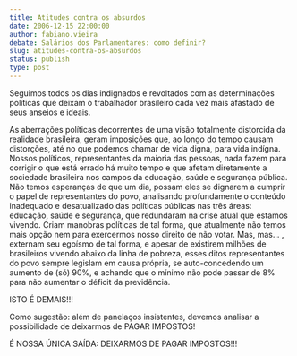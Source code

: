 ```yaml
---
title: Atitudes contra os absurdos
date: 2006-12-15 22:00:00
author: fabiano.vieira
debate: Salários dos Parlamentares: como definir?
slug: atitudes-contra-os-absurdos
status: publish 
type: post
---
```


Seguimos todos os dias indignados e revoltados com as determinações políticas que deixam o trabalhador brasileiro cada vez mais afastado de seus anseios e ideais.   

As aberrações políticas decorrentes de uma visão totalmente distorcida da realidade brasileira, geram imposições que, ao longo do tempo causam distorções, até no que podemos chamar de vida digna, para vida indígna. Nossos políticos, representantes da maioria das pessoas, nada fazem para corrigir o que está errado há muito tempo e que afetam diretamente a sociedade brasileira nos campos da educação, saúde e segurança pública. Não temos esperanças de que um dia, possam eles se dignarem a cumprir o papel de representantes do povo, analisando profundamente o conteúdo inadequado e desatualizado das políticas públicas nas três áreas: educação, saúde e segurança, que redundaram na crise atual que estamos vivendo. Criam manobras políticas de tal forma, que atualmente não temos mais opção nem para exercermos nosso direito de não votar. Mas, mas... , externam seu egoísmo de tal forma, e apesar de existirem milhões de brasileiros vivendo abaixo da linha de pobreza, esses ditos representantes do povo sempre legislam em causa própria, se auto-concedendo um aumento de (só) 90%, e achando que o mínimo não pode passar de 8% para não aumentar o déficit da previdência.  

ISTO É DEMAIS!!!  

Como sugestão: além de panelaços insistentes, devemos analisar a possibilidade de deixarmos de PAGAR IMPOSTOS!  

É NOSSA ÚNICA SAÍDA: DEIXARMOS DE PAGAR IMPOSTOS!!!
